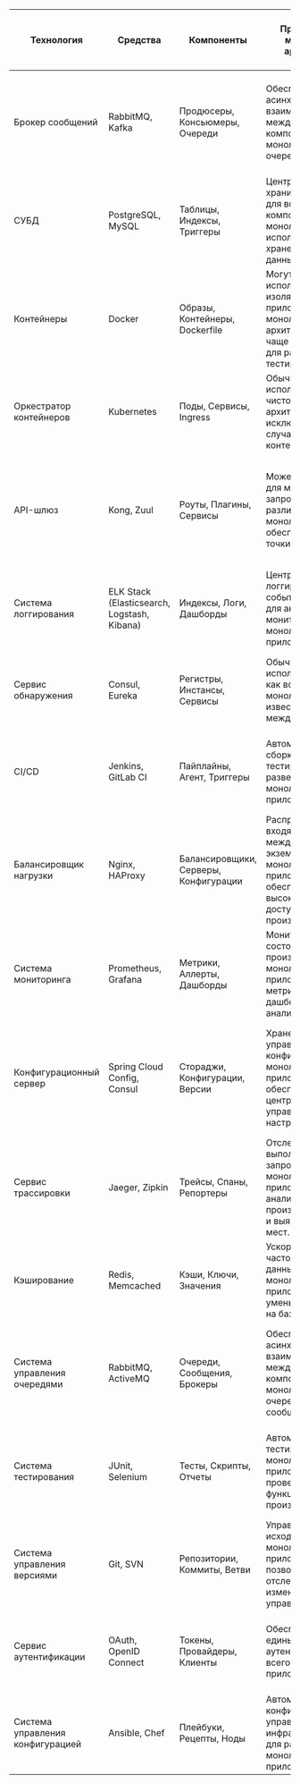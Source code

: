 | Технология | Средства | Компоненты | Применение в монолитной архитектуре | Применение в микросервисной архитектуре | Применение при взаимодействии и использование программистами и DevOps |
|-|-|-|-|-|-|
| Брокер сообщений | RabbitMQ, Kafka | Продюсеры, Консьюмеры, Очереди | Обеспечивает асинхронное взаимодействие между компонентами монолита через очереди сообщений. | Обеспечивает взаимодействие между микросервисами, позволяя им обмениваться сообщениями и событиями через очереди. | Используется для обеспечения надежной и масштабируемой передачи сообщений между сервисами. |
| СУБД | PostgreSQL, MySQL | Таблицы, Индексы, Триггеры | Центральное хранилище данных для всех компонентов монолита, используется для хранения и запросов данных. | Каждому микросервису может быть назначена своя база данных, что позволяет изолировать данные и улучшить масштабируемость. | Хранение данных, выполнение транзакций, обеспечение целостности и согласованности данных. |
| Контейнеры | Docker | Образы, Контейнеры, Dockerfile | Могут использоваться для изоляции приложения в монолитной архитектуре, но чаще применяются для разработки и тестирования. | Основной способ упаковки и развертывания микросервисов, обеспечивая изоляцию и независимость среды выполнения. | Обеспечивают изоляцию среды выполнения, упрощают деплоймент и масштабирование приложений. |
| Оркестратор контейнеров | Kubernetes | Поды, Сервисы, Ingress | Обычно не используется в чисто монолитной архитектуре, за исключением случаев контейнеризации. | Управляет развертыванием, масштабированием и работоспособностью контейнеризированных микросервисов. | Автоматизирует управление контейнерами, балансировку нагрузки и восстановление после сбоев. |
| API-шлюз | Kong, Zuul | Роуты, Плагины, Сервисы | Может применяться для маршрутизации запросов к различным частям монолита и обеспечения единой точки входа. | Обеспечивает маршрутизацию и управление запросами между клиентами и микросервисами, предоставляет функции аутентификации, авторизации и мониторинга. | Центральная точка управления и маршрутизации API-запросов. |
| Система логгирования | ELK Stack (Elasticsearch, Logstash, Kibana) | Индексы, Логи, Дашборды | Централизованное логгирование событий и ошибок для анализа и мониторинга работы монолитного приложения. | Централизованное логгирование событий и ошибок из множества микросервисов для анализа и мониторинга. | Помогает в анализе и мониторинге работы приложений, выявлении и устранении ошибок. |
| Сервис обнаружения | Consul, Eureka | Регистры, Инстансы, Сервисы | Обычно не используется, так как все компоненты монолита уже известны и связаны между собой. | Автоматически обнаруживает и отслеживает микросервисы, обеспечивая их взаимодействие и маршрутизацию. | Автоматизирует процесс обнаружения и взаимодействия между микросервисами. |
| CI/CD | Jenkins, GitLab CI | Пайплайны, Агент, Триггеры | Автоматизация сборки, тестирования и развертывания монолитных приложений. | Автоматизация сборки, тестирования и развертывания микросервисов, позволяя быстро и надежно выпускать новые версии. | Обеспечивает непрерывную интеграцию и доставку изменений в коде приложения. |
| Балансировщик нагрузки | Nginx, HAProxy | Балансировщики, Серверы, Конфигурации | Распределяет входящий трафик между несколькими экземплярами монолитного приложения для обеспечения высокой доступности и производительности. | Распределяет трафик между множеством микросервисов, обеспечивая высокую доступность и отказоустойчивость. | Обеспечивает равномерное распределение нагрузки и повышение отказоустойчивости приложений. |
| Система мониторинга | Prometheus, Grafana | Метрики, Аллерты, Дашборды | Мониторинг состояния и производительности монолитного приложения, сбор метрик и создание дашбордов для анализа. | Мониторинг состояния и производительности каждого микросервиса, сбор метрик и создание дашбордов для анализа. | Обеспечивает видимость и контроль за состоянием и производительностью приложений. |
| Конфигурационный сервер | Spring Cloud Config, Consul | Стораджи, Конфигурации, Версии | Хранение и управление конфигурациями монолитного приложения, обеспечивая централизованное управление настройками. | Управление конфигурациями множества микросервисов, позволяя централизованно управлять настройками и версиями конфигураций. | Централизованное управление конфигурациями, что упрощает управление настройками приложений. |
| Сервис трассировки | Jaeger, Zipkin | Трейсы, Спаны, Репортеры | Отслеживание выполнения запросов внутри монолитного приложения для анализа производительности и выявления узких мест. | Отслеживание выполнения запросов через множество микросервисов, обеспечивая полную видимость цепочки запросов и выявление узких мест. | Помогает в диагностике и оптимизации производительности приложений. |
| Кэширование | Redis, Memcached | Кэши, Ключи, Значения | Ускорение доступа к часто используемым данным в монолитном приложении, уменьшая нагрузку на базу данных. | Ускорение доступа к часто используемым данным в микросервисах, уменьшая задержки и нагрузку на базы данных. | Повышает производительность приложений за счет уменьшения времени доступа к данным. |
| Система управления очередями | RabbitMQ, ActiveMQ | Очереди, Сообщения, Брокеры | Обеспечивает асинхронное взаимодействие между компонентами монолита, управляя очередями сообщений. | Обеспечивает взаимодействие между микросервисами, управляя очередями сообщений и обеспечивая надежную доставку сообщений. | Поддерживает асинхронное взаимодействие и надежную доставку сообщений между сервисами. |
| Система тестирования | JUnit, Selenium | Тесты, Скрипты, Отчеты | Автоматизация тестирования монолитного приложения, проверка функциональности и производительности. | Автоматизация тестирования каждого микросервиса, проверка функциональности, производительности и взаимодействия между сервисами. | Обеспечивает качество и надежность кода путем автоматизации тестирования. |
| Система управления версиями | Git, SVN | Репозитории, Коммиты, Ветви | Управление исходным кодом монолитного приложения, позволяя отслеживать изменения и управлять версиями. | Управление исходным кодом каждого микросервиса, позволяя отслеживать изменения и управлять версиями. | Обеспечивает контроль версий и совместную работу над исходным кодом. |
| Сервис аутентификации | OAuth, OpenID Connect | Токены, Провайдеры, Клиенты | Обеспечивает единый механизм аутентификации для всего монолитного приложения. | Обеспечивает единый механизм аутентификации для всех микросервисов, позволяя централизованно управлять доступом. | Повышает безопасность приложений за счет централизованного управления аутентификацией. |
| Система управления конфигурацией | Ansible, Chef | Плейбуки, Рецепты, Ноды | Автоматизация конфигурации и управления инфраструктурой для развертывания монолитного приложения. | Автоматизация конфигурации и управления инфраструктурой для развертывания микросервисов. | Обеспечивает автоматизацию управления конфигурациями и развертывания инфраструктуры. |


